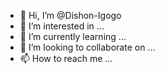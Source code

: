 - 👋 Hi, I’m @Dishon-Igogo
- 👀 I’m interested in ...
- 🌱 I’m currently learning ...
- 💞️ I’m looking to collaborate on ...
- 📫 How to reach me ...

<!---
Dishon-Igogo/Dishon-Igogo is a ✨ special ✨ repository because its `README.md` (this file) appears on your GitHub profile.
You can click the Preview link to take a look at your changes.
--->
